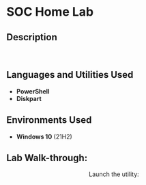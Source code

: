<h1>SOC Home Lab</h1>



<h2>Description</h2>

<br />


<h2>Languages and Utilities Used</h2>

- <b>PowerShell</b> 
- <b>Diskpart</b>

<h2>Environments Used </h2>

- <b>Windows 10</b> (21H2)

<h2>Lab Walk-through:</h2>

<p align="center">
Launch the utility: <br/>

<br />
<br />
<br />
<br />
<br />
<br />
<br />
<br />
<br />
<br />
<br />  
<br />
<br />  
<br />
<br />  
<br />
<br />  
<br />
<br />  
<br />
<br />  
  
  <!--
 ```diff
- text in red
+ text in green
! text in orange
# text in gray
@@ text in purple (and bold)@@
```
--!>
